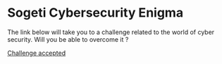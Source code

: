 # Sogeti Cybersecurity Enigma

The link below will take you to a challenge related to the world of cyber security. Will you be able to overcome it ?

[Challenge accepted](https://drive.google.com/file/d/10Rig8M9AYG_wsnrr_1hEy2HN3caOusO8/view?usp=sharing)
